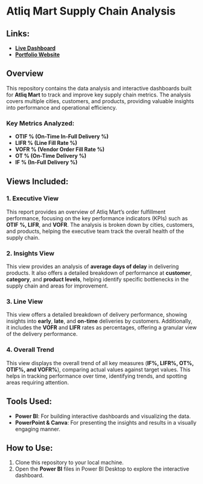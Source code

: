 # Atliq Mart Supply Chain Analysis

## Links:
- **[Live Dashboard](https://app.powerbi.com/view?r=eyJrIjoiZDI0NTY1MmItNzlkYi00ZWVjLWExMTYtYjlkMjg4Yzg5Mjg4IiwidCI6ImM2ZTU0OWIzLTVmNDUtNDAzMi1hYWU5LWQ0MjQ0ZGM1YjJjNCJ9)**
- **[Portfolio Website](https://www.novypro.com/profile_projects/akshayraj)**

## Overview

This repository contains the data analysis and interactive dashboards built for **Atliq Mart** to track and improve key supply chain metrics. The analysis covers multiple cities, customers, and products, providing valuable insights into performance and operational efficiency.

### Key Metrics Analyzed:
- **OTIF % (On-Time In-Full Delivery %)**
- **LIFR % (Line Fill Rate %)**
- **VOFR % (Vendor Order Fill Rate %)**
- **OT % (On-Time Delivery %)**
- **IF % (In-Full Delivery %)**
  
## Views Included:

### 1. **Executive View**
This report provides an overview of Atliq Mart’s order fulfillment performance, focusing on the key performance indicators (KPIs) such as **OTIF %, LIFR**, and **VOFR**. The analysis is broken down by cities, customers, and products, helping the executive team track the overall health of the supply chain.

### 2. **Insights View**
This view provides an analysis of **average days of delay** in delivering products. It also offers a detailed breakdown of performance at **customer**, **category**, and **product levels**, helping identify specific bottlenecks in the supply chain and areas for improvement.

### 3. **Line View**
This view offers a detailed breakdown of delivery performance, showing insights into **early**, **late**, and **on-time** deliveries by customers. Additionally, it includes the **VOFR** and **LIFR** rates as percentages, offering a granular view of the delivery performance.

### 4. **Overall Trend**
This view displays the overall trend of all key measures (**IF%, LIFR%, OT%, OTIF%, and VOFR%**), comparing actual values against target values. This helps in tracking performance over time, identifying trends, and spotting areas requiring attention.

## Tools Used:
- **Power BI**: For building interactive dashboards and visualizing the data.
- **PowerPoint & Canva**: For presenting the insights and results in a visually engaging manner.

## How to Use:
1. Clone this repository to your local machine.
2. Open the **Power BI** files in Power BI Desktop to explore the interactive dashboard.



